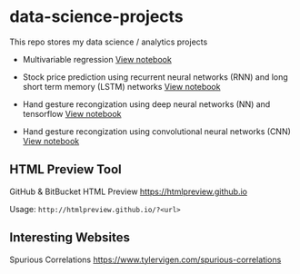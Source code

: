 # data-science-projects
This repo stores my data science / analytics projects

- Multivariable regression [View notebook](https://htmlpreview.github.io/?https://github.com/derekl-beep/data-science-projects/blob/master/04%20Multivariable%20Regression.html)

- Stock price prediction using recurrent neural networks (RNN) and long short term memory (LSTM) networks [View notebook](https://htmlpreview.github.io/?https://github.com/derekl-beep/data-science-projects/blob/master/stock_price_prediction.html)

- Hand gesture recongization using deep neural networks (NN) and tensorflow [View notebook](https://htmlpreview.github.io/?https://github.com/derekl-beep/data-science-projects/blob/master/Deep%20Learning%20Notebooks/Tensorflow%20(NN)/TensorFlow_Tutorial_v3b.html)

- Hand gesture recongization using convolutional neural networks (CNN) [View notebook](https://htmlpreview.github.io/?https://github.com/derekl-beep/data-science-projects/blob/master/Deep%20Learning%20Notebooks/Tensorflow%20(CNN)/Convolution_model_Application_v1a.html)



## HTML Preview Tool 

GitHub & BitBucket HTML Preview
https://htmlpreview.github.io

Usage:
`http://htmlpreview.github.io/?<url>`

## Interesting Websites

Spurious Correlations
https://www.tylervigen.com/spurious-correlations
